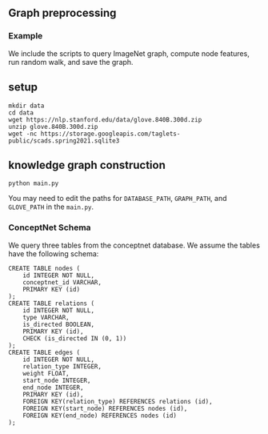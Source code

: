 ## Graph preprocessing

### Example
We include the scripts to query ImageNet graph, compute node features, run
random walk, and save the graph.

## setup

```
mkdir data
cd data
wget https://nlp.stanford.edu/data/glove.840B.300d.zip
unzip glove.840B.300d.zip
wget -nc https://storage.googleapis.com/taglets-public/scads.spring2021.sqlite3
```

## knowledge graph construction

```
python main.py
```

You may need to edit the paths for `DATABASE_PATH`, `GRAPH_PATH`, and `GLOVE_PATH` in the `main.py`.

### ConceptNet Schema
We query three tables from the conceptnet database.
We assume the tables have the following schema:
```
CREATE TABLE nodes (
	id INTEGER NOT NULL,
	conceptnet_id VARCHAR,
	PRIMARY KEY (id)
);
CREATE TABLE relations (
	id INTEGER NOT NULL,
	type VARCHAR,
	is_directed BOOLEAN,
	PRIMARY KEY (id),
	CHECK (is_directed IN (0, 1))
);
CREATE TABLE edges (
	id INTEGER NOT NULL,
	relation_type INTEGER,
	weight FLOAT,
	start_node INTEGER,
	end_node INTEGER,
	PRIMARY KEY (id),
	FOREIGN KEY(relation_type) REFERENCES relations (id),
	FOREIGN KEY(start_node) REFERENCES nodes (id),
	FOREIGN KEY(end_node) REFERENCES nodes (id)
);
```

